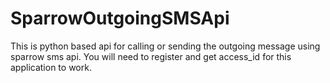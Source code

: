SparrowOutgoingSMSApi
=====================

This is python based api for calling or sending the outgoing message using sparrow sms api.
You will need to register and get access_id for this application to work.


